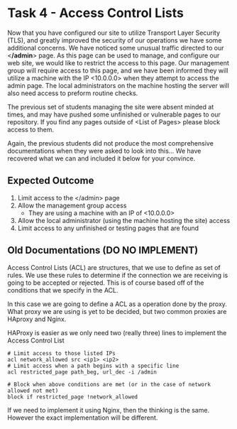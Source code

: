 # Task 4 - Access Control Lists
Now that you have configured our site to utilize Transport Layer Security (TLS), and greatly improved the security of our operations we have some additional concerns. We have noticed some unusual traffic directed to our \<**/admin**\> page. As this page can be used to manage, and configure our web site, we would like to restrict the access to this page. Our management group will require access to this page, and we have been informed they will utilize a machine with the IP \<10.0.0.0\> when they attempt to access the admin page. The local administrators on the machine hosting the server will also need access to preform routine checks.

The previous set of students managing the site were absent minded at times, and may have pushed some unfinished or vulnerable pages to our repository. If you find any pages outside of \<List of Pages\> please block access to them.

Again, the previous students did not produce the most comprehensive documentations when they were asked to look into this... We have recovered what we can and included it below for your convince.  

## Expected Outcome
1. Limit access to the \</admin\> page
1. Allow the management group access
   * They are using a machine with an IP of \<10.0.0.0\>
2. Allow the local administrator (using the machine hosting the site) access
3. Limit access to any unfinished or testing pages that are found

## Old Documentations (DO NO IMPLEMENT)

Access Control Lists (ACL) are structures, that we use to define as set of rules. We use these rules to determine if the connection we are receiving is going to be accepted or rejected. This is of course based off of the conditions that we specify in the ACL.


In this case we are going to define a ACL as a operation done by the proxy. What proxy we are using is yet to be decided, but two common proxies are HAproxy and Nginx.

HAProxy is easier as we only need two (really three) lines to implement the Access Control List
```
# Limit access to those listed IPs
acl network_allowed src <ip1> <ip2>
# Limit access when a path begins with a specific line
acl restricted_page path_beg, url_dec -i /admin

# Block when above conditions are met (or in the case of network allowed not met)
block if restricted_page !network_allowed
```

If we need to implement it using Nginx, then the thinking is the same. However the exact implementation will be different.